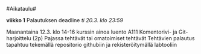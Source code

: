 #Aikataulu#

**viikko 1**
Palautuksen deadline *ti 20.3. klo 23:59*

Maanantaina 12.3. klo 14-16 kurssin ainoa luento A111
Komentorivi- ja Git-harjoittelu (2p)
Pajassa tehtävät tai omatoimiset tehtävät
Tehtävien palautus tapahtuu tekemällä repositorio githubiin ja rekisteröitymällä labtooliin

